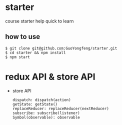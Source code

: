 # starter


course starter help quick to learn

## how to use

```
$ git clone git@github.com:GuoYongfeng/starter.git
$ cd starter && npm install
$ npm start
```

# redux API & store API
- store API
  ```
  dispatch: dispatch(action)
  getState: getState()
  replaceReducer: replaceReducer(nextReducer)
  subscribe: subscribe(listener)
  Symbol(observable): observable
  ```